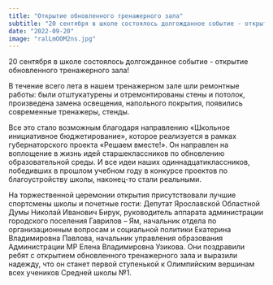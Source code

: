 ```yaml
---
title: "Открытие обновленного тренажерного зала"  
subtitle: "20 сентября в школе состоялось долгожданное событие - открытие обновленного тренажерного зала. В течение всего лета в нашем тренажерном зале шли ремонтные работы: были отштукатурены и отремонтированы стены и потолок, произведена замена освещения, напольного покрытия, появились современные тренажеры, стенды."  
date: "2022-09-20" 
image: "ralLmOOM2ns.jpg"
---
```


20 сентября в школе состоялось долгожданное событие - открытие обновленного тренажерного зала!

В течение всего лета в нашем тренажерном зале шли ремонтные работы: были отштукатурены и отремонтированы стены и потолок, произведена замена освещения, напольного покрытия, появились современные тренажеры, стенды.

Все это стало возможным благодаря направлению «Школьное инициативное бюджетирование», которое реализуется в рамках губернаторского проекта «Решаем вместе!». Он направлен на воплощение в жизнь идей старшеклассников по обновлению образовательной среды. И все идеи наших одиннадцатиклассников, победивших в прошлом учебном году в конкурсе проектов по благоустройству школы, наконец-то стали реальными.

На торжественной церемонии открытия присутствовали лучшие спортсмены школы и почетные гости: Депутат Ярославской Областной Думы Николай Иванович Бирук, руководитель аппарата администрации городского поселения Гаврилов – Ям, начальник отдела по организационным вопросам и социальной политики Екатерина Владимировна Павлова, начальник управления образования Администрации МР Елена Владимировна Узикова. Они поздравили ребят с открытием обновленного тренажерного зала и выразили надежду, что он станет первой ступенькой к Олимпийским вершинам всех учеников Средней школы №1.
